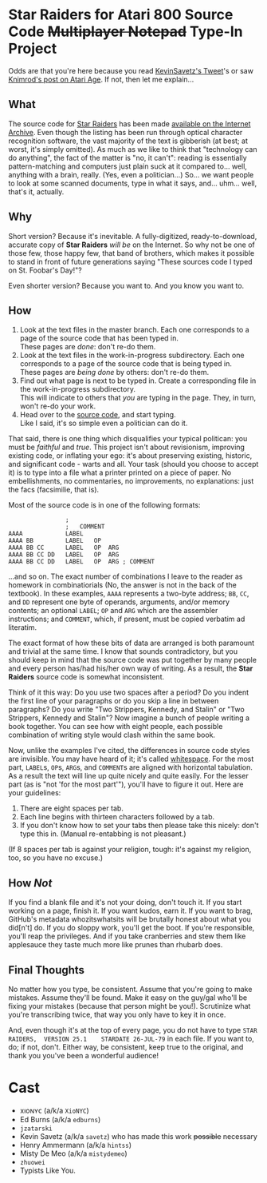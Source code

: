 Star Raiders for Atari 800 Source Code ~~Multiplayer Notepad~~ Type-In Project
==============================================================================

Odds are that you're here because you read [KevinSavetz's Tweet](https://twitter.com/KevinSavetz/status/654837470157139968)'s or saw [Knimrod's post on Atari Age](http://atariage.com/forums/topic/243904-star-raiders-source-code-to-be-released).  If not, then let me explain...

What
----
The source code for [Star Raiders](https://en.wikipedia.org/wiki/Star_Raiders) has been made [available on the Internet Archive](https://archive.org/details/AtariStarRaidersSourceCode).  Even though the listing has been run through optical character recognition software, the vast majority of the text is gibberish (at best; at worst, it's simply omitted).  As much as we like to think that "technology can do anything", the fact of the matter is "no, it can't": reading is essentially pattern-matching and computers just plain suck at it compared to... well, anything with a brain, really.  (Yes, even a politician...)  So... we want people to look at some scanned documents, type in what it says, and... uhm... well, that's it, actually.

Why
---
Short version?  Because it's inevitable.  A fully-digitized, ready-to-download, accurate copy of **Star Raiders** *will be* on the Internet.  So why not be one of those few, those happy few, that band of brothers, which makes it possible to stand in front of future generations saying "These sources code I typed on St. Foobar's Day!"?

Even shorter version?  Because you want to.  And you know you want to.

How
---
 1. Look at the text files in the master branch.  Each one corresponds to a page of the source code that has been typed in.<br />These pages are _done_: don't re-do them.
 2. Look at the text files in the work-in-progress subdirectory.  Each one corresponds to a page of the source code that is being typed in.<br />These pages are _being done_ by others: don't re-do them.
 3. Find out what page is next to be typed in.  Create a corresponding file in the work-in-progress subdirectory.<br />This will indicate to others that *you* are typing in the page.  They, in turn, won't re-do your work.
 4. Head over to the [source code](https://archive.org/details/AtariStarRaidersSourceCode), and start typing.<br />Like I said, it's so simple even a politician can do it.  

That said, there is one thing which disqualifies your typical politican: you must be *faithful* and *true*.  This project isn't about revisionism, improving existing code, or inflating your ego: it's about preserving existing, historic, and significant code - warts and all.  Your task (should you choose to accept it) is to type into a file what a printer printed on a piece of paper.  No embellishments, no commentaries, no improvements, no explanations: just the facs (facsimilie, that is).

Most of the source code is in one of the following formats:
```
             	;
             	;	COMMENT
AAAA         	LABEL
AAAA BB      	LABEL	OP
AAAA BB CC   	LABEL	OP	ARG
AAAA BB CC DD	LABEL	OP	ARG
AAAA BB CC DD	LABEL	OP	ARG	; COMMENT
```
...and so on.  The exact number of combinations I leave to the reader as homework in combinatiorials (No, the answer is not in the back of the textbook).  In these examples, `AAAA` represents a two-byte address; `BB`, `CC`, and `DD` represent one byte of operands, arguments, and/or memory contents; an optional `LABEL`; `OP` and `ARG` which are the assembler instructions; and `COMMENT`, which, if present, must be copied verbatim ad literatim.

The exact format of how these bits of data are arranged is both paramount and trivial at the same time.  I know that sounds contradictory, but you should keep in mind that the source code was put together by many people and every person has/had his/her own way of writing.  As a result, the **Star Raiders** source code is somewhat inconsistent.

Think of it this way: Do you use two spaces after a period?  Do you indent the first line of your paragraphs or do you skip a line in between paragraphs?  Do you write "Two Strippers, Kennedy, and Stalin" or "Two Strippers, Kennedy and Stalin"?   Now imagine a bunch of people writing a book together.  You can see how with eight people, each possible combination of writing style would clash within the same book.

Now, unlike the examples I've cited, the differences in source code styles are invisible.  You may have heard of it; it's called [whitespace](https://en.wikipedia.org/wiki/Whitespace_character#Computing_applications).  For the most part, `LABEL`s, `OP`s, `ARG`s, and `COMMENT`s are aligned with horizontal tabulation.  As a result the text will line up quite nicely and quite easily.  For the lesser part (as is "not 'for the most part'"), you'll have to figure it out.  Here are your guidelines:

 1. There are eight spaces per tab.
 2. Each line begins with thirteen characters followed by a tab.
 3. If you don't know how to set your tabs then please take this nicely: don't type this in.  (Manual re-entabbing is not pleasant.)

(If 8 spaces per tab is against your religion, tough: it's against my religion, too, so you have no excuse.)

How *Not*
---------
If you find a blank file and it's not your doing, don't touch it.  If you start working on a page, finish it.  If you want kudos, earn it.  If you want to brag, GitHub's metadata whozitswhatsits will be brutally honest about what you did[n't] do.  If you do sloppy work, you'll get the boot.  If you're responsible, you'll reap the privileges.  And if you take cranberries and stew them like applesauce they taste much more like prunes than rhubarb does.

Final Thoughts
--------------
No matter how you type, be consistent.  Assume that you're going to make mistakes.  Assume they'll be found.  Make it easy on the guy/gal who'll be fixing your mistakes (because that person might be you!).  Scrutinize what you're transcribing twice, that way you only have to key it in once.

And, even though it's at the top of every page, you do not have to type `STAR RAIDERS,	VERSION 25.1	STARDATE 26-JUL-79` in each file.  If you want to, do; if not, don't.  Either way, be consistent, keep true to the original, and thank you you've been a wonderful audience!

Cast
=================
 * xıoɴʏᴄ (a/k/a `XioNYC`)
 * Ed Burns (a/k/a `edburns`)
 * `jzatarski` 
 * Kevin Savetz (a/k/a `savetz`) who has made this work ~~possible~~ necessary
 * Henry Ammermann (a/k/a `hintss`)
 * Misty De Meo (a/k/a `mistydemeo`)
 * `zhuowei`
 * Typists Like You.
